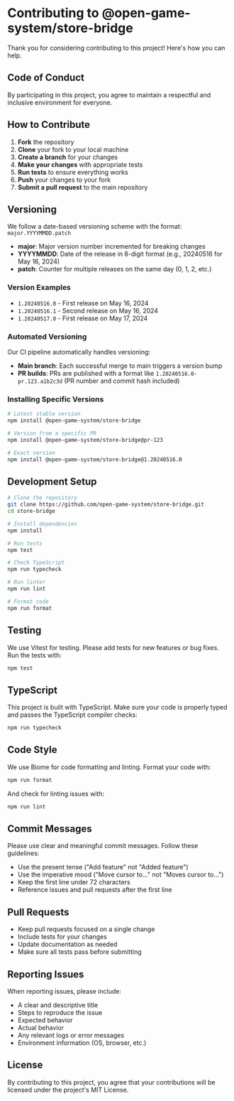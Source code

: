 # Contributing to @open-game-system/store-bridge

Thank you for considering contributing to this project! Here's how you can help.

## Code of Conduct

By participating in this project, you agree to maintain a respectful and inclusive environment for everyone.

## How to Contribute

1. **Fork** the repository
2. **Clone** your fork to your local machine
3. **Create a branch** for your changes
4. **Make your changes** with appropriate tests
5. **Run tests** to ensure everything works
6. **Push** your changes to your fork
7. **Submit a pull request** to the main repository

## Versioning

We follow a date-based versioning scheme with the format: `major.YYYYMMDD.patch`

- **major**: Major version number incremented for breaking changes
- **YYYYMMDD**: Date of the release in 8-digit format (e.g., 20240516 for May 16, 2024)
- **patch**: Counter for multiple releases on the same day (0, 1, 2, etc.)

### Version Examples

- `1.20240516.0` - First release on May 16, 2024
- `1.20240516.1` - Second release on May 16, 2024
- `1.20240517.0` - First release on May 17, 2024

### Automated Versioning

Our CI pipeline automatically handles versioning:

- **Main branch**: Each successful merge to main triggers a version bump
- **PR builds**: PRs are published with a format like `1.20240516.0-pr.123.a1b2c3d` (PR number and commit hash included)

### Installing Specific Versions

```bash
# Latest stable version
npm install @open-game-system/store-bridge

# Version from a specific PR
npm install @open-game-system/store-bridge@pr-123

# Exact version
npm install @open-game-system/store-bridge@1.20240516.0
```

## Development Setup

```bash
# Clone the repository
git clone https://github.com/open-game-system/store-bridge.git
cd store-bridge

# Install dependencies
npm install

# Run tests
npm test

# Check TypeScript
npm run typecheck

# Run linter
npm run lint

# Format code
npm run format
```

## Testing

We use Vitest for testing. Please add tests for new features or bug fixes. Run the tests with:

```bash
npm test
```

## TypeScript

This project is built with TypeScript. Make sure your code is properly typed and passes the TypeScript compiler checks:

```bash
npm run typecheck
```

## Code Style

We use Biome for code formatting and linting. Format your code with:

```bash
npm run format
```

And check for linting issues with:

```bash
npm run lint
```

## Commit Messages

Please use clear and meaningful commit messages. Follow these guidelines:

- Use the present tense ("Add feature" not "Added feature")
- Use the imperative mood ("Move cursor to..." not "Moves cursor to...")
- Keep the first line under 72 characters
- Reference issues and pull requests after the first line

## Pull Requests

- Keep pull requests focused on a single change
- Include tests for your changes
- Update documentation as needed
- Make sure all tests pass before submitting

## Reporting Issues

When reporting issues, please include:

- A clear and descriptive title
- Steps to reproduce the issue
- Expected behavior
- Actual behavior
- Any relevant logs or error messages
- Environment information (OS, browser, etc.)

## License

By contributing to this project, you agree that your contributions will be licensed under the project's MIT License. 